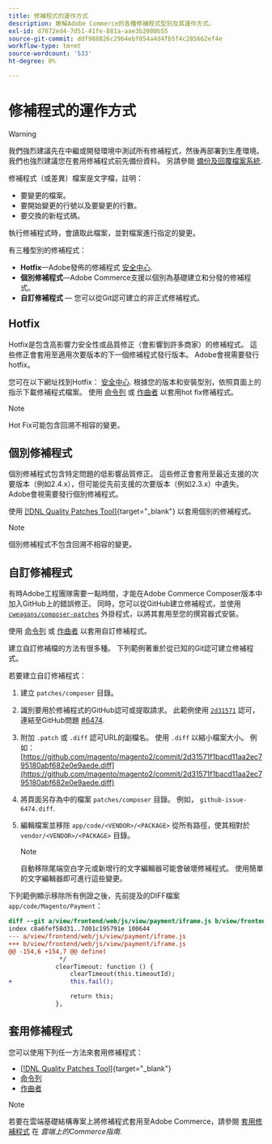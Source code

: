```yaml
---
title: 修補程式的運作方式
description: 瞭解Adobe Commerce的各種修補程式型別及其運作方式。
exl-id: d7072ed4-7d51-41fe-881a-aae3b2000b55
source-git-commit: ddf988826c29b4ebf054a4d4fb5f4c285662ef4e
workflow-type: tm+mt
source-wordcount: '533'
ht-degree: 0%

---
```


# 修補程式的運作方式

>[!WARNING]
>
>我們強烈建議先在中繼或開發環境中測試所有修補程式，然後再部署到生產環境。 我們也強烈建議您在套用修補程式前先備份資料。 另請參閱 [備份及回覆檔案系統](../../installation/tutorials/backup.md).

修補程式（或差異）檔案是文字檔，註明：

- 要變更的檔案。
- 要開始變更的行號以及要變更的行數。
- 要交換的新程式碼。

執行修補程式時，會讀取此檔案，並對檔案進行指定的變更。

有三種型別的修補程式：

- **Hotfix**—Adobe發佈的修補程式 [安全中心](https://magento.com/security/patches).
- **個別修補程式**—Adobe Commerce支援以個別為基礎建立和分發的修補程式。
- **自訂修補程式** — 您可以從Git認可建立的非正式修補程式。

## Hotfix

Hotfix是包含高影響力安全性或品質修正（會影響到許多商家）的修補程式。 這些修正會套用至適用次要版本的下一個修補程式發行版本。 Adobe會視需要發行hotfix。

您可在以下網址找到Hotfix： [安全中心](https://magento.com/security/patches). 根據您的版本和安裝型別，依照頁面上的指示下載修補程式檔案。 使用 [命令列](../patches/apply.md#) 或 [作曲者](../patches/apply.md) 以套用hot fix修補程式。

>[!NOTE]
>
>Hot Fix可能包含回溯不相容的變更。

## 個別修補程式

個別修補程式包含特定問題的低影響品質修正。 這些修正會套用至最近支援的次要版本（例如2.4.x），但可能從先前支援的次要版本（例如2.3.x）中遺失。 Adobe會視需要發行個別修補程式。

使用 [[!DNL Quality Patches Tool]](https://experienceleague.adobe.com/tools/commerce-quality-patches/index.html){target="_blank"} 以套用個別的修補程式。

>[!NOTE]
>
>個別修補程式不包含回溯不相容的變更。

## 自訂修補程式

有時Adobe工程團隊需要一點時間，才能在Adobe Commerce Composer版本中加入GitHub上的錯誤修正。 同時，您可以從GitHub建立修補程式，並使用 [`cweagans/composer-patches`](https://github.com/cweagans/composer-patches/) 外掛程式，以將其套用至您的撰寫器式安裝。

使用 [命令列](apply.md#command-line) 或 [作曲者](apply.md#composer) 以套用自訂修補程式。

建立自訂修補檔的方法有很多種。 下列範例著重於從已知的Git認可建立修補程式。

若要建立自訂修補程式：

1. 建立 `patches/composer` 目錄。
1. 識別要用於修補程式的GitHub認可或提取請求。 此範例使用 [`2d31571`](https://github.com/magento/magento2/commit/2d31571f1bacd11aa2ec795180abf682e0e9aede) 認可，連結至GitHub問題 [#6474](https://github.com/magento/magento2/issues/6474).
1. 附加 `.patch` 或 `.diff` 認可URL的副檔名。 使用 `.diff` 以縮小檔案大小。 例如： [https://github.com/magento/magento2/commit/2d31571f1bacd11aa2ec795180abf682e0e9aede.diff](https://github.com/magento/magento2/commit/2d31571f1bacd11aa2ec795180abf682e0e9aede.diff)
1. 將頁面另存為中的檔案 `patches/composer` 目錄。 例如， `github-issue-6474.diff`.
1. 編輯檔案並移除 `app/code/<VENDOR>/<PACKAGE>` 從所有路徑，使其相對於 `vendor/<VENDOR>/<PACKAGE>` 目錄。

   >[!NOTE]
   >
   >自動移除尾端空白字元或新增行的文字編輯器可能會破壞修補程式。 使用簡單的文字編輯器即可進行這些變更。

下列範例顯示移除所有例證之後，先前提及的DIFF檔案 `app/code/Magento/Payment`：

```diff
diff --git a/view/frontend/web/js/view/payment/iframe.js b/view/frontend/web/js/view/payment/iframe.js
index c8a6fef58d31..7d01c195791e 100644
--- a/view/frontend/web/js/view/payment/iframe.js
+++ b/view/frontend/web/js/view/payment/iframe.js
@@ -154,6 +154,7 @@ define(
              */
             clearTimeout: function () {
                 clearTimeout(this.timeoutId);
+                this.fail();

                 return this;
             },
```

## 套用修補程式

您可以使用下列任一方法來套用修補程式：

- [[!DNL Quality Patches Tool]](https://experienceleague.adobe.com/tools/commerce-quality-patches/index.html){target="_blank"}
- [命令列](/help/upgrade/patches/apply.md#command-line)
- [作曲者](/help/upgrade/patches/apply.md#composer)

>[!NOTE]
>
>若要在雲端基礎結構專案上將修補程式套用至Adobe Commerce，請參閱 [套用修補程式](https://experienceleague.adobe.com/docs/commerce-cloud-service/user-guide/develop/upgrade/apply-patches.html) 在 _雲端上的Commerce指南_.
